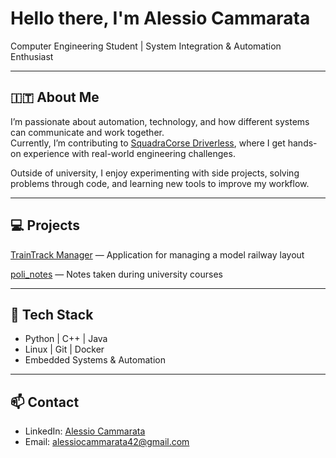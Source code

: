 # Hello there, I'm Alessio Cammarata  

Computer Engineering Student | System Integration & Automation Enthusiast  

---

## 🇮🇹 About Me  
I’m passionate about automation, technology, and how different systems can communicate and work together.  
Currently, I’m contributing to [SquadraCorse Driverless](https://github.com/squadracorsedriverless), where I get hands-on experience with real-world engineering challenges.  

Outside of university, I enjoy experimenting with side projects, solving problems through code, and learning new tools to improve my workflow.  

---

## 💻 Projects  
[TrainTrack Manager](https://github.com/AlessioCammarata/TrainTrack-Manager) — Application for managing a model railway layout  

[poli_notes](https://github.com/AlessioCammarata/poli_notes) — Notes taken during university courses  

---

## 🔧 Tech Stack  
- Python | C++ | Java  
- Linux | Git | Docker  
- Embedded Systems & Automation  

---

## 📫 Contact  
- LinkedIn: [Alessio Cammarata](https://linkedin.com/in/alessio-cammarata-44a315303)  
- Email: [alessiocammarata42@gmail.com](mailto:alessiocammarata42@gmail.com)